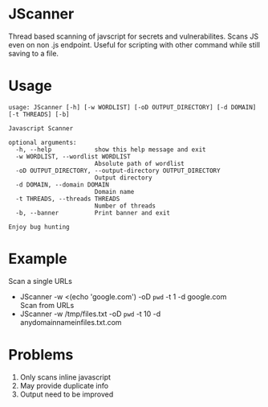 # JScanner
Thread based scanning of javscript for secrets and vulnerabilites. Scans JS even on non .js endpoint. Useful for scripting with other command while still saving to a file.

# Usage
```
usage: JScanner [-h] [-w WORDLIST] [-oD OUTPUT_DIRECTORY] [-d DOMAIN] [-t THREADS] [-b]

Javascript Scanner

optional arguments:
  -h, --help            show this help message and exit
  -w WORDLIST, --wordlist WORDLIST
                        Absolute path of wordlist
  -oD OUTPUT_DIRECTORY, --output-directory OUTPUT_DIRECTORY
                        Output directory
  -d DOMAIN, --domain DOMAIN
                        Domain name
  -t THREADS, --threads THREADS
                        Number of threads
  -b, --banner          Print banner and exit

Enjoy bug hunting
```

# Example
Scan a single URLs  
* JScanner -w <(echo 'google.com') -oD `pwd` -t 1 -d google.com  
Scan from URLs  
* JScanner -w /tmp/files.txt -oD `pwd` -t 10 -d anydomainnameinfiles.txt.com  

# Problems
1. Only scans inline javascript
2. May provide duplicate info
3. Output need to be improved
